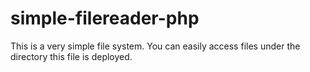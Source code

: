 # simple-filereader-php
This is a very simple file system.  You can easily access files under the directory this file is deployed.
